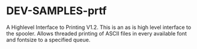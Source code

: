 DEV-SAMPLES-prtf
================

A Highlevel Interface to Printing V1.2. This is an as is high level interface to the spooler. Allows threaded printing of ASCII files in every available font and fontsize to a specified queue. 
